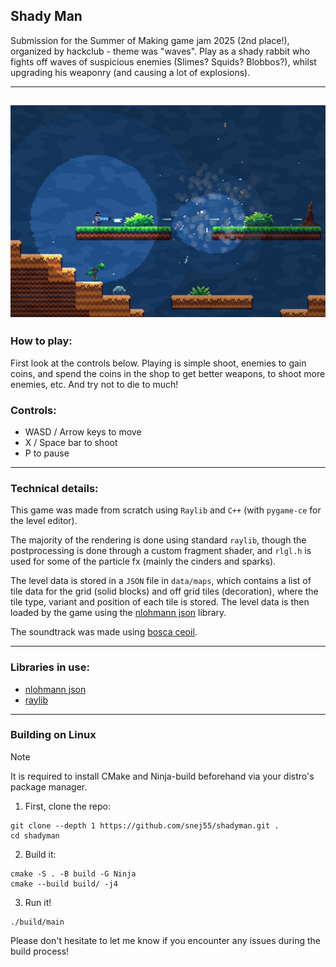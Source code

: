 ## Shady Man

Submission for the Summer of Making game jam 2025 (2nd place!), organized by hackclub - theme was "waves". Play as a shady rabbit who fights off waves of suspicious enemies (Slimes? Squids? Blobbos?), whilst upgrading his weaponry (and causing a lot of explosions).

---
![screenshot](https://github.com/snej55/shadyman/blob/main/media/Screenshot_20250720_224735.png)
---

### How to play:

First look at the controls below. Playing is simple shoot, enemies to gain coins, and spend the coins in the shop to get better weapons, to shoot more enemies, etc. And try not to die to much!

### Controls:

 - WASD / Arrow keys to move
 - X / Space bar to shoot
 - P to pause

---

### Technical details:

This game was made from scratch using `Raylib` and `C++` (with `pygame-ce` for the level editor).

The majority of the rendering is done using standard `raylib`, though the postprocessing is done through a custom fragment shader, and `rlgl.h` is used for some of the particle fx (mainly the cinders and sparks).

The level data is stored in a `JSON` file in `data/maps`, which contains a list of tile data for the grid (solid blocks) and off grid tiles (decoration), where the tile type, variant and position of each tile is stored. The level data is then loaded by the game using the [nlohmann json](https://github.com/nlohmann/json) library. 

The soundtrack was made using [bosca ceoil](https://yurisizov.itch.io/boscaceoil-blue).

---

### Libraries in use:

 - [nlohmann json](https://github.com/nlohmann/json)
 - [raylib](https://github.com/raysan5/raylib)

---

### Building on Linux

> [!NOTE]  
> It is required to install CMake and Ninja-build beforehand via your distro's package manager.

1. First, clone the repo:

```
git clone --depth 1 https://github.com/snej55/shadyman.git .
cd shadyman
```

2. Build it:

```
cmake -S . -B build -G Ninja
cmake --build build/ -j4
```

3. Run it!
```
./build/main
```

Please don't hesitate to let me know if you encounter any issues during the build process!
